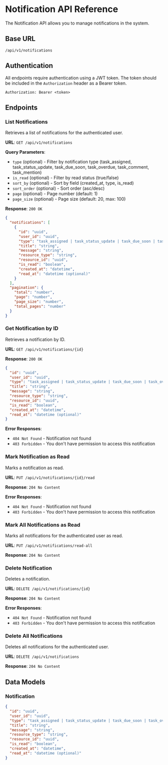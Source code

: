 # Notification API Reference

The Notification API allows you to manage notifications in the system.

## Base URL

```
/api/v1/notifications
```

## Authentication

All endpoints require authentication using a JWT token. The token should be included in the `Authorization` header as a Bearer token.

```
Authorization: Bearer <token>
```

## Endpoints

### List Notifications

Retrieves a list of notifications for the authenticated user.

**URL**: `GET /api/v1/notifications`

**Query Parameters**:

- `type` (optional) - Filter by notification type (task_assigned, task_status_update, task_due_soon, task_overdue, task_comment, task_mention)
- `is_read` (optional) - Filter by read status (true/false)
- `sort_by` (optional) - Sort by field (created_at, type, is_read)
- `sort_order` (optional) - Sort order (asc/desc)
- `page` (optional) - Page number (default: 1)
- `page_size` (optional) - Page size (default: 20, max: 100)

**Response**: `200 OK`

```json
{
  "notifications": [
    {
      "id": "uuid",
      "user_id": "uuid",
      "type": "task_assigned | task_status_update | task_due_soon | task_overdue | task_comment | task_mention",
      "title": "string",
      "message": "string",
      "resource_type": "string",
      "resource_id": "uuid",
      "is_read": "boolean",
      "created_at": "datetime",
      "read_at": "datetime (optional)"
    }
  ],
  "pagination": {
    "total": "number",
    "page": "number",
    "page_size": "number",
    "total_pages": "number"
  }
}
```

### Get Notification by ID

Retrieves a notification by ID.

**URL**: `GET /api/v1/notifications/{id}`

**Response**: `200 OK`

```json
{
  "id": "uuid",
  "user_id": "uuid",
  "type": "task_assigned | task_status_update | task_due_soon | task_overdue | task_comment | task_mention",
  "title": "string",
  "message": "string",
  "resource_type": "string",
  "resource_id": "uuid",
  "is_read": "boolean",
  "created_at": "datetime",
  "read_at": "datetime (optional)"
}
```

**Error Responses**:

- `404 Not Found` - Notification not found
- `403 Forbidden` - You don't have permission to access this notification

### Mark Notification as Read

Marks a notification as read.

**URL**: `PUT /api/v1/notifications/{id}/read`

**Response**: `204 No Content`

**Error Responses**:

- `404 Not Found` - Notification not found
- `403 Forbidden` - You don't have permission to access this notification

### Mark All Notifications as Read

Marks all notifications for the authenticated user as read.

**URL**: `PUT /api/v1/notifications/read-all`

**Response**: `204 No Content`

### Delete Notification

Deletes a notification.

**URL**: `DELETE /api/v1/notifications/{id}`

**Response**: `204 No Content`

**Error Responses**:

- `404 Not Found` - Notification not found
- `403 Forbidden` - You don't have permission to access this notification

### Delete All Notifications

Deletes all notifications for the authenticated user.

**URL**: `DELETE /api/v1/notifications`

**Response**: `204 No Content`

## Data Models

### Notification

```json
{
  "id": "uuid",
  "user_id": "uuid",
  "type": "task_assigned | task_status_update | task_due_soon | task_overdue | task_comment | task_mention",
  "title": "string",
  "message": "string",
  "resource_type": "string",
  "resource_id": "uuid",
  "is_read": "boolean",
  "created_at": "datetime",
  "read_at": "datetime (optional)"
}
```

